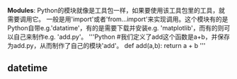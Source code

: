 **Modules**: Python的模块就像是工具包一样，如果要使用该工具包里的工具，就需要调用它。
一般是用'import'或者'from...import'来实现调用。这个模块有的是Python自带e.g.'datatime'，有的是需要下载并安装e.g. 'matplotlib'，而有的则可以自己来制作e.g. 'add.py'。
'''Python
#我们定义了add这个函数是a+b，并保存为add.py，从而制作了自己的模块'add'。
def add(a,b):
    return a + b
'''
## datetime
